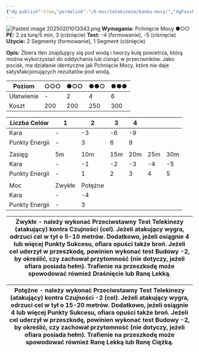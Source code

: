 ```yaml
---
{"dg-publish":true,"permalink":"/6-moc/telekineza/banka-mocy/","dgPassFrontmatter":true}
---
```


![Pasted image 20250201013343.png](/img/user/6%20Obrazy/Pasted%20image%2020250201013343.png)
**Wymagania:** Pchnięcie Mocy ●○○
**PE:** 2 za turę/5 min, 3 (ciśnięcie)
**Test:** -4 (formowanie), -5 (ciśnięcie)
**Użycie:** 2 Segmenty (formowanie), 1 Segment (ciśnięcie)

**Opis:** Zbiera tlen znajdujący się pod wodą i tworzy kulę powietrza, którą można wykorzystać do oddychania lub cisnąć w przeciwników. Jako pocisk, ma działanie identyczne jak Pchnięcie Mocy, które nie daje satysfakcjonujących rezultatów pod wodą.

| Poziom     | ○○○ | ●○○ | ●●○ | ●●● |
| ---------- | --- | --- | --- | --- |
| Ułatwienie | -   | 2   | 4   | 6   |
| Koszt      | 200 | 200 | 250 | 300 |

| Liczba Celów   | 1      | 2       | 3   | 4   |     |     |
| -------------- | ------ | ------- | --- | --- | --- | --- |
| Kara           | -      | -3      | -6  | -9  |     |     |
| Punkty Energii | -      | 3       | 6   | 9   |     |     |
|                |        |         |     |     |     |     |
| Zasięg         | 5m     | 10m     | 15m | 20m | 25m | 30m |
| Kara           | -      | -1      | -2  | -3  | -4  | -5  |
| Punkty Energii | -      | 1       | 2   | 3   | 4   | 5   |
|                |        |         |     |     |     |     |
| Moc            | Zwykłe | Potężne |     |     |     |     |
| Kara           | -      | -4      |     |     |     |     |
| Punkty Energii | -      | 3       |     |     |     |     |

| **Zwykłe** - należy wykonać Przeciwstawny Test Telekinezy (atakujący) kontra Czujności (cel). Jeżeli atakujący wygra, odrzuci cel w tył o 5-10 metrów. Dodatkowo, jeżeli osiągnie 4 lub więcej Punkty Sukcesu, ofiara opuści także broń. Jeżeli cel uderzył w przeszkodę, powinien wykonać test Budowy -2, by określić, czy zachował przytomność (nie dotyczy, jeżeli ofiara posiada hełm). Trafienie na przeszkodę może spowodować również Draśnięcie lub Ranę Lekką. |
| ---------------------------------------------------------------------------------------------------------------------------------------------------------------------------------------------------------------------------------------------------------------------------------------------------------------------------------------------------------------------------------------------------------------------------------------------------------------------- |

| **Potężne** - należy wykonać Przeciwstawny Test Telekinezy (atakujący) kontra Czujności -2 (cel). Jeżeli atakujący wygra, odrzuci cel w tył o 15-20 metrów. Dodatkowo, jeżeli osiągnie 4 lub więcej Punkty Sukcesu, ofiara opuści także broń. Jeżeli cel uderzył w przeszkodę, powinien wykonać test Budowy -2, by określić, czy zachował przytomność (nie dotyczy, jeżeli ofiara posiada hełm). Trafienie na przeszkodę może spowodować również Ranę Lekką lub Ranę Ciężką. |
| ---------------------------------------------------------------------------------------------------------------------------------------------------------------------------------------------------------------------------------------------------------------------------------------------------------------------------------------------------------------------------------------------------------------------------------------------------------------------------- |

